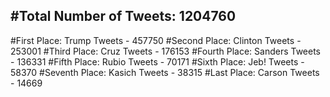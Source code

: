 #Total Number of Tweets: 1204760 
---
#First Place: Trump Tweets - 457750
#Second Place: Clinton Tweets - 253001
#Third Place: Cruz Tweets - 176153
#Fourth Place: Sanders Tweets - 136331
#Fifth Place: Rubio Tweets - 70171
#Sixth Place: Jeb! Tweets - 58370
#Seventh Place: Kasich Tweets - 38315
#Last Place: Carson Tweets - 14669
